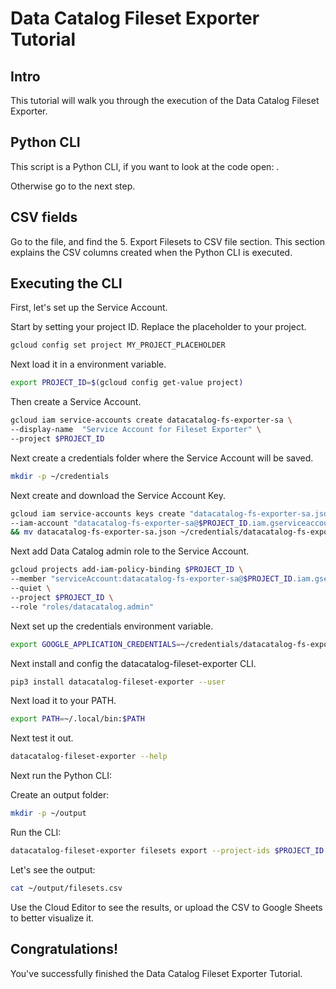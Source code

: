 <!---
Note: This tutorial is meant for Google Cloud Shell, and can be opened by going to
http://gstatic.com/cloudssh/images/open-btn.svg)](https://console.cloud.google.com/cloudshell/open?git_repo=https://github.com/mesmacosta/datacatalog-fileset-exporter&tutorial=TUTORIAL.md--->
# Data Catalog Fileset Exporter Tutorial

<!-- TODO: analytics id? -->
<walkthrough-author name="mesmacosta@gmail.com" tutorialName="Data Catalog Fileset Exporter Tutorial" repositoryUrl="https://github.com/mesmacosta/datacatalog-fileset-exporter"></walkthrough-author>

## Intro

This tutorial will walk you through the execution of the Data Catalog Fileset Exporter.

## Python CLI

This script is a Python CLI, if you want to look at the code open:
<walkthrough-editor-open-file filePath="cloudshell_open/datacatalog-fileset-exporter/src/datacatalog_fileset_exporter/datacatalog_fileset_exporter_cli.py"
                              text="datacatalog_fileset_exporter_cli.py">
</walkthrough-editor-open-file>.

Otherwise go to the next step.

## CSV fields

Go to the
<walkthrough-editor-open-file filePath="cloudshell_open/datacatalog-fileset-exporter/README.md" text="README.md">
</walkthrough-editor-open-file> file, and find the 5. Export Filesets to CSV file section.
This section explains the CSV columns created when the Python CLI is executed.

## Executing the CLI

First, let's set up the Service Account.

Start by setting your project ID. Replace the placeholder to your project.
```bash
gcloud config set project MY_PROJECT_PLACEHOLDER
```

Next load it in a environment variable.
```bash
export PROJECT_ID=$(gcloud config get-value project)
```

Then create a Service Account.
```bash
gcloud iam service-accounts create datacatalog-fs-exporter-sa \
--display-name  "Service Account for Fileset Exporter" \
--project $PROJECT_ID
```

Next create a credentials folder where the Service Account will be saved.
```bash
mkdir -p ~/credentials
```

Next create and download the Service Account Key.
```bash
gcloud iam service-accounts keys create "datacatalog-fs-exporter-sa.json" \
--iam-account "datacatalog-fs-exporter-sa@$PROJECT_ID.iam.gserviceaccount.com" \
&& mv datacatalog-fs-exporter-sa.json ~/credentials/datacatalog-fs-exporter-sa.json
```

Next add Data Catalog admin role to the Service Account.
```bash
gcloud projects add-iam-policy-binding $PROJECT_ID \
--member "serviceAccount:datacatalog-fs-exporter-sa@$PROJECT_ID.iam.gserviceaccount.com" \
--quiet \
--project $PROJECT_ID \
--role "roles/datacatalog.admin"
```

Next set up the credentials environment variable.
```bash
export GOOGLE_APPLICATION_CREDENTIALS=~/credentials/datacatalog-fs-exporter-sa.json
```

Next install and config the datacatalog-fileset-exporter CLI.
```bash
pip3 install datacatalog-fileset-exporter --user
```
Next load it to your PATH.
```bash
export PATH=~/.local/bin:$PATH
```

Next test it out.
```bash
datacatalog-fileset-exporter --help
```

Next run the Python CLI:

Create an output folder:
```bash
mkdir -p ~/output
```

Run the CLI:
```bash
datacatalog-fileset-exporter filesets export --project-ids $PROJECT_ID --file-path ~/output/filesets.csv
```

Let's see the output:
```bash
cat ~/output/filesets.csv
```
Use the Cloud Editor to see the results, or upload the CSV to Google Sheets to better visualize it.

## Congratulations!

<walkthrough-conclusion-trophy></walkthrough-conclusion-trophy>

You've successfully finished the Data Catalog Fileset Exporter Tutorial.
